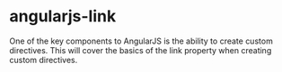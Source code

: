 # angularjs-link
One of the key components to AngularJS is the ability to create custom directives. 
This will cover the basics of the link property when creating custom directives.
